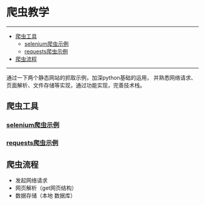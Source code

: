 # 爬虫教学

---

- [爬虫工具](#%E7%88%AC%E8%99%AB%E5%B7%A5%E5%85%B7)
  - [selenium爬虫示例](#selenium%E7%88%AC%E8%99%AB%E7%A4%BA%E4%BE%8B)
  - [requests爬虫示例](#requests%E7%88%AC%E8%99%AB%E7%A4%BA%E4%BE%8B)
- [爬虫流程](#%E7%88%AC%E8%99%AB%E6%B5%81%E7%A8%8B)

---

通过一下两个静态网站的抓取示例，加深python基础的运用，
并熟悉网络请求、页面解析、文件存储等实现，通过功能实现，完善技术栈。

## 爬虫工具

### [selenium爬虫示例](selenium_cralwers.md)

### [requests爬虫示例](requests_cralwers.md)

## 爬虫流程

- 发起网络请求
- 网页解析（get网页结构）
- 数据存储（本地 数据库）
